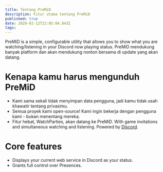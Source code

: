 ```yaml
---
title: Tentang PreMiD
description: Fitur utama tentang PreMiD
published: true
date: 2020-02-12T22:05:04.843Z
tags:
---
```


PreMiD is a simple, configurable utility that allows you to show what you are watching/listening in your Discord now playing status. PreMiD mendukung banyak platform dan akan mendukung nonton bersama di update yang akan datang.

# Kenapa kamu harus mengunduh PreMiD
- Kami sama sekali tidak menyimpan data pengguna, jadi kamu tidak usah khawatir tentang privasimu.
- Semua proyek kami open-source! Kami ingin bekerja dengan pengguna kami - bukan menentang mereka.
- Fitur hebat, WatchParties, akan datang ke PreMiD. With game invitations and simultaneous watching and listening. Powered by [Discord](https://discordapp.com/).

# Core features
- Displays your current web service in Discord as your status.
- Grants full control over Presences.